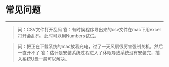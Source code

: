 # 常见问题
---

> 问：CSV文件打开乱码
> 答：有时候程序导出来的csv文件在mac下用excel打开会乱码，此时可以用Numbers试试。  

> 问：把正在下载系统的mac放着充电，过了一天风扇很厉害强制关机，然后一直开不了
> 答：估计是安装系统过程进入了休眠导致系统没有安装完，插入系统U盘一般可以解决。
